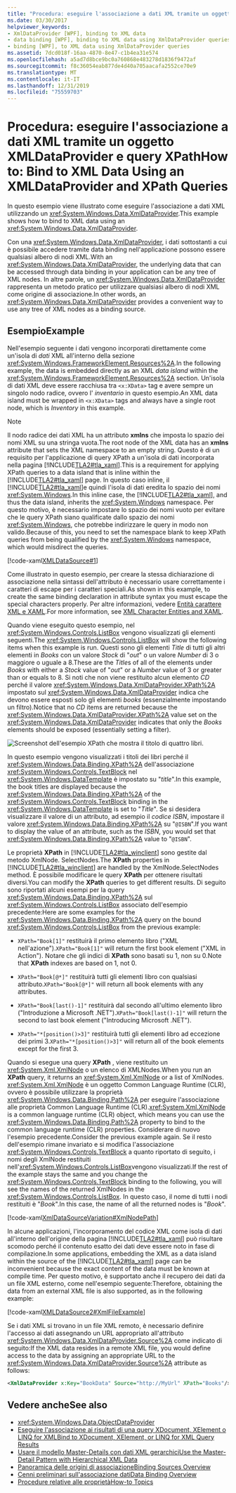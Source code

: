 ```yaml
---
title: "Procedura: eseguire l'associazione a dati XML tramite un oggetto XMLDataProvider e query XPath"
ms.date: 03/30/2017
helpviewer_keywords:
- XmlDataProvider [WPF], binding to XML data
- data binding [WPF], binding to XML data using XmlDataProvider queries
- binding [WPF], to XML data using XmlDataProvider queries
ms.assetid: 7dcd018f-16aa-4870-8e47-c1b4ea31e574
ms.openlocfilehash: a5ad7d8bce9bc0a760868e483278d1836f9472af
ms.sourcegitcommit: f8c36054eab877de4d40a705aacafa2552ce70e9
ms.translationtype: MT
ms.contentlocale: it-IT
ms.lasthandoff: 12/31/2019
ms.locfileid: "75559703"
---
```

# <a name="how-to-bind-to-xml-data-using-an-xmldataprovider-and-xpath-queries"></a><span data-ttu-id="ee8c6-102">Procedura: eseguire l'associazione a dati XML tramite un oggetto XMLDataProvider e query XPath</span><span class="sxs-lookup"><span data-stu-id="ee8c6-102">How to: Bind to XML Data Using an XMLDataProvider and XPath Queries</span></span>
<span data-ttu-id="ee8c6-103">In questo esempio viene illustrato come eseguire l'associazione a dati XML utilizzando un <xref:System.Windows.Data.XmlDataProvider>.</span><span class="sxs-lookup"><span data-stu-id="ee8c6-103">This example shows how to bind to XML data using an <xref:System.Windows.Data.XmlDataProvider>.</span></span>  
  
 <span data-ttu-id="ee8c6-104">Con una <xref:System.Windows.Data.XmlDataProvider>, i dati sottostanti a cui è possibile accedere tramite data binding nell'applicazione possono essere qualsiasi albero di nodi XML.</span><span class="sxs-lookup"><span data-stu-id="ee8c6-104">With an <xref:System.Windows.Data.XmlDataProvider>, the underlying data that can be accessed through data binding in your application can be any tree of XML nodes.</span></span> <span data-ttu-id="ee8c6-105">In altre parole, un <xref:System.Windows.Data.XmlDataProvider> rappresenta un metodo pratico per utilizzare qualsiasi albero di nodi XML come origine di associazione.</span><span class="sxs-lookup"><span data-stu-id="ee8c6-105">In other words, an <xref:System.Windows.Data.XmlDataProvider> provides a convenient way to use any tree of XML nodes as a binding source.</span></span>  
  
## <a name="example"></a><span data-ttu-id="ee8c6-106">Esempio</span><span class="sxs-lookup"><span data-stu-id="ee8c6-106">Example</span></span>  
 <span data-ttu-id="ee8c6-107">Nell'esempio seguente i dati vengono incorporati direttamente come un'isola di *dati* XML all'interno della sezione <xref:System.Windows.FrameworkElement.Resources%2A>.</span><span class="sxs-lookup"><span data-stu-id="ee8c6-107">In the following example, the data is embedded directly as an XML *data island* within the <xref:System.Windows.FrameworkElement.Resources%2A> section.</span></span> <span data-ttu-id="ee8c6-108">Un'isola di dati XML deve essere racchiusa tra `<x:XData>` tag e avere sempre un singolo nodo radice, ovvero l' *inventario* in questo esempio.</span><span class="sxs-lookup"><span data-stu-id="ee8c6-108">An XML data island must be wrapped in `<x:XData>` tags and always have a single root node, which is *Inventory* in this example.</span></span>  
  
> [!NOTE]
> <span data-ttu-id="ee8c6-109">Il nodo radice dei dati XML ha un attributo **xmlns** che imposta lo spazio dei nomi XML su una stringa vuota.</span><span class="sxs-lookup"><span data-stu-id="ee8c6-109">The root node of the XML data has an **xmlns** attribute that sets the XML namespace to an empty string.</span></span> <span data-ttu-id="ee8c6-110">Questo è di un requisito per l'applicazione di query XPath a un'isola di dati incorporata nella pagina [!INCLUDE[TLA2#tla_xaml](../../../../includes/tla2sharptla-xaml-md.md)].</span><span class="sxs-lookup"><span data-stu-id="ee8c6-110">This is a requirement for applying XPath queries to a data island that is inline within the [!INCLUDE[TLA2#tla_xaml](../../../../includes/tla2sharptla-xaml-md.md)] page.</span></span> <span data-ttu-id="ee8c6-111">In questo caso inline, il [!INCLUDE[TLA2#tla_xaml](../../../../includes/tla2sharptla-xaml-md.md)]e quindi l'isola di dati eredita lo spazio dei nomi <xref:System.Windows>.</span><span class="sxs-lookup"><span data-stu-id="ee8c6-111">In this inline case, the [!INCLUDE[TLA2#tla_xaml](../../../../includes/tla2sharptla-xaml-md.md)], and thus the data island, inherits the <xref:System.Windows> namespace.</span></span> <span data-ttu-id="ee8c6-112">Per questo motivo, è necessario impostare lo spazio dei nomi vuoto per evitare che le query XPath siano qualificate dallo spazio dei nomi <xref:System.Windows>, che potrebbe indirizzare le query in modo non valido.</span><span class="sxs-lookup"><span data-stu-id="ee8c6-112">Because of this, you need to set the namespace blank to keep XPath queries from being qualified by the <xref:System.Windows> namespace, which would misdirect the queries.</span></span>  
  
 [!code-xaml[XMLDataSource#1](~/samples/snippets/csharp/VS_Snippets_Wpf/XmlDataSource/CS/Window1.xaml#1)]  
  
 <span data-ttu-id="ee8c6-113">Come illustrato in questo esempio, per creare la stessa dichiarazione di associazione nella sintassi dell'attributo è necessario usare correttamente i caratteri di escape per i caratteri speciali.</span><span class="sxs-lookup"><span data-stu-id="ee8c6-113">As shown in this example, to create the same binding declaration in attribute syntax you must escape the special characters properly.</span></span> <span data-ttu-id="ee8c6-114">Per altre informazioni, vedere [Entità carattere XML e XAML](../../../desktop-wpf/xaml-services/xml-character-entities.md).</span><span class="sxs-lookup"><span data-stu-id="ee8c6-114">For more information, see [XML Character Entities and XAML](../../../desktop-wpf/xaml-services/xml-character-entities.md).</span></span>  
  
 <span data-ttu-id="ee8c6-115">Quando viene eseguito questo esempio, nel <xref:System.Windows.Controls.ListBox> vengono visualizzati gli elementi seguenti.</span><span class="sxs-lookup"><span data-stu-id="ee8c6-115">The <xref:System.Windows.Controls.ListBox> will show the following items when this example is run.</span></span> <span data-ttu-id="ee8c6-116">Questi sono gli elementi *Title* di tutti gli altri elementi in *Books* con un valore *Stock* di "*out*" o un valore *Number* di 3 o maggiore o uguale a 8.</span><span class="sxs-lookup"><span data-stu-id="ee8c6-116">These are the *Title*s of all of the elements under *Books* with either a *Stock* value of "*out*" or a *Number* value of 3 or greater than or equals to 8.</span></span> <span data-ttu-id="ee8c6-117">Si noti che non viene restituito alcun elemento *CD* perché il valore <xref:System.Windows.Data.XmlDataProvider.XPath%2A> impostato sul <xref:System.Windows.Data.XmlDataProvider> indica che devono essere esposti solo gli elementi *books* (essenzialmente impostando un filtro).</span><span class="sxs-lookup"><span data-stu-id="ee8c6-117">Notice that no *CD* items are returned because the <xref:System.Windows.Data.XmlDataProvider.XPath%2A> value set on the <xref:System.Windows.Data.XmlDataProvider> indicates that only the *Books* elements should be exposed (essentially setting a filter).</span></span>  
  
 ![Screenshot dell'esempio XPath che mostra il titolo di quattro libri.](./media/how-to-bind-to-xml-data-using-an-xmldataprovider-and-xpath-queries/xpath-example-listbox-details.png)  
  
 <span data-ttu-id="ee8c6-119">In questo esempio vengono visualizzati i titoli dei libri perché il <xref:System.Windows.Data.Binding.XPath%2A> dell'associazione <xref:System.Windows.Controls.TextBlock> nel <xref:System.Windows.DataTemplate> è impostato su "*title*".</span><span class="sxs-lookup"><span data-stu-id="ee8c6-119">In this example, the book titles are displayed because the <xref:System.Windows.Data.Binding.XPath%2A> of the <xref:System.Windows.Controls.TextBlock> binding in the <xref:System.Windows.DataTemplate> is set to "*Title*".</span></span> <span data-ttu-id="ee8c6-120">Se si desidera visualizzare il valore di un attributo, ad esempio il *codice ISBN*, impostare il valore <xref:System.Windows.Data.Binding.XPath%2A> su "`@ISBN`".</span><span class="sxs-lookup"><span data-stu-id="ee8c6-120">If you want to display the value of an attribute, such as the *ISBN*, you would set that <xref:System.Windows.Data.Binding.XPath%2A> value to "`@ISBN`".</span></span>  
  
 <span data-ttu-id="ee8c6-121">Le proprietà **XPath** in [!INCLUDE[TLA2#tla_winclient](../../../../includes/tla2sharptla-winclient-md.md)] sono gestite dal metodo XmlNode. SelectNodes.</span><span class="sxs-lookup"><span data-stu-id="ee8c6-121">The **XPath** properties in [!INCLUDE[TLA2#tla_winclient](../../../../includes/tla2sharptla-winclient-md.md)] are handled by the XmlNode.SelectNodes method.</span></span> <span data-ttu-id="ee8c6-122">È possibile modificare le query **XPath** per ottenere risultati diversi.</span><span class="sxs-lookup"><span data-stu-id="ee8c6-122">You can modify the **XPath** queries to get different results.</span></span> <span data-ttu-id="ee8c6-123">Di seguito sono riportati alcuni esempi per la query <xref:System.Windows.Data.Binding.XPath%2A> sul <xref:System.Windows.Controls.ListBox> associato dell'esempio precedente:</span><span class="sxs-lookup"><span data-stu-id="ee8c6-123">Here are some examples for the <xref:System.Windows.Data.Binding.XPath%2A> query on the bound <xref:System.Windows.Controls.ListBox> from the previous example:</span></span>  
  
- <span data-ttu-id="ee8c6-124">`XPath="Book[1]"` restituirà il primo elemento libro ("XML nell'azione").</span><span class="sxs-lookup"><span data-stu-id="ee8c6-124">`XPath="Book[1]"` will return the first book element ("XML in Action").</span></span> <span data-ttu-id="ee8c6-125">Notare che gli indici di **XPath** sono basati su 1, non su 0.</span><span class="sxs-lookup"><span data-stu-id="ee8c6-125">Note that **XPath** indexes are based on 1, not 0.</span></span>  
  
- <span data-ttu-id="ee8c6-126">`XPath="Book[@*]"` restituirà tutti gli elementi libro con qualsiasi attributo.</span><span class="sxs-lookup"><span data-stu-id="ee8c6-126">`XPath="Book[@*]"` will return all book elements with any attributes.</span></span>  
  
- <span data-ttu-id="ee8c6-127">`XPath="Book[last()-1]"` restituirà dal secondo all'ultimo elemento libro ("Introduzione a Microsoft .NET").</span><span class="sxs-lookup"><span data-stu-id="ee8c6-127">`XPath="Book[last()-1]"` will return the second to last book element ("Introducing Microsoft .NET").</span></span>  
  
- <span data-ttu-id="ee8c6-128">`XPath="*[position()>3]"` restituirà tutti gli elementi libro ad eccezione dei primi 3.</span><span class="sxs-lookup"><span data-stu-id="ee8c6-128">`XPath="*[position()>3]"` will return all of the book elements except for the first 3.</span></span>  
  
 <span data-ttu-id="ee8c6-129">Quando si esegue una query **XPath** , viene restituito un <xref:System.Xml.XmlNode> o un elenco di XMLNodes.</span><span class="sxs-lookup"><span data-stu-id="ee8c6-129">When you run an **XPath** query, it returns an <xref:System.Xml.XmlNode> or a list of XmlNodes.</span></span> <span data-ttu-id="ee8c6-130"><xref:System.Xml.XmlNode> è un oggetto Common Language Runtime (CLR), ovvero è possibile utilizzare la proprietà <xref:System.Windows.Data.Binding.Path%2A> per eseguire l'associazione alle proprietà Common Language Runtime (CLR).</span><span class="sxs-lookup"><span data-stu-id="ee8c6-130"><xref:System.Xml.XmlNode> is a common language runtime (CLR) object, which means you can use the <xref:System.Windows.Data.Binding.Path%2A> property to bind to the common language runtime (CLR) properties.</span></span> <span data-ttu-id="ee8c6-131">Considerare di nuovo l'esempio precedente.</span><span class="sxs-lookup"><span data-stu-id="ee8c6-131">Consider the previous example again.</span></span> <span data-ttu-id="ee8c6-132">Se il resto dell'esempio rimane invariato e si modifica l'associazione <xref:System.Windows.Controls.TextBlock> a quanto riportato di seguito, i nomi degli XmlNode restituiti nell'<xref:System.Windows.Controls.ListBox>vengono visualizzati.</span><span class="sxs-lookup"><span data-stu-id="ee8c6-132">If the rest of the example stays the same and you change the <xref:System.Windows.Controls.TextBlock> binding to the following, you will see the names of the returned XmlNodes in the <xref:System.Windows.Controls.ListBox>.</span></span> <span data-ttu-id="ee8c6-133">In questo caso, il nome di tutti i nodi restituiti è "*Book*".</span><span class="sxs-lookup"><span data-stu-id="ee8c6-133">In this case, the name of all the returned nodes is "*Book*".</span></span>  
  
 [!code-xaml[XmlDataSourceVariation#XmlNodePath](~/samples/snippets/csharp/VS_Snippets_Wpf/XmlDataSourceVariation/CS/Page1.xaml#xmlnodepath)]  
  
 <span data-ttu-id="ee8c6-134">In alcune applicazioni, l'incorporamento del codice XML come isola di dati all'interno dell'origine della pagina [!INCLUDE[TLA2#tla_xaml](../../../../includes/tla2sharptla-xaml-md.md)] può risultare scomodo perché il contenuto esatto dei dati deve essere noto in fase di compilazione.</span><span class="sxs-lookup"><span data-stu-id="ee8c6-134">In some applications, embedding the XML as a data island within the source of the [!INCLUDE[TLA2#tla_xaml](../../../../includes/tla2sharptla-xaml-md.md)] page can be inconvenient because the exact content of the data must be known at compile time.</span></span> <span data-ttu-id="ee8c6-135">Per questo motivo, è supportato anche il recupero dei dati da un file XML esterno, come nell'esempio seguente:</span><span class="sxs-lookup"><span data-stu-id="ee8c6-135">Therefore, obtaining the data from an external XML file is also supported, as in the following example:</span></span>  
  
 [!code-xaml[XMLDataSource2#XmlFileExample](~/samples/snippets/csharp/VS_Snippets_Wpf/XmlDataSource2/CS/Window1.xaml#xmlfileexample)]  
  
 <span data-ttu-id="ee8c6-136">Se i dati XML si trovano in un file XML remoto, è necessario definire l'accesso ai dati assegnando un URL appropriato all'attributo <xref:System.Windows.Data.XmlDataProvider.Source%2A> come indicato di seguito:</span><span class="sxs-lookup"><span data-stu-id="ee8c6-136">If the XML data resides in a remote XML file, you would define access to the data by assigning an appropriate URL to the <xref:System.Windows.Data.XmlDataProvider.Source%2A> attribute as follows:</span></span>  
  
```xml  
<XmlDataProvider x:Key="BookData" Source="http://MyUrl" XPath="Books"/>  
```  
  
## <a name="see-also"></a><span data-ttu-id="ee8c6-137">Vedere anche</span><span class="sxs-lookup"><span data-stu-id="ee8c6-137">See also</span></span>

- <xref:System.Windows.Data.ObjectDataProvider>
- [<span data-ttu-id="ee8c6-138">Eseguire l'associazione ai risultati di una query XDocument, XElement o LINQ for XML</span><span class="sxs-lookup"><span data-stu-id="ee8c6-138">Bind to XDocument, XElement, or LINQ for XML Query Results</span></span>](how-to-bind-to-xdocument-xelement-or-linq-for-xml-query-results.md)
- [<span data-ttu-id="ee8c6-139">Usare il modello Master-Details con dati XML gerarchici</span><span class="sxs-lookup"><span data-stu-id="ee8c6-139">Use the Master-Detail Pattern with Hierarchical XML Data</span></span>](how-to-use-the-master-detail-pattern-with-hierarchical-xml-data.md)
- [<span data-ttu-id="ee8c6-140">Panoramica delle origini di associazione</span><span class="sxs-lookup"><span data-stu-id="ee8c6-140">Binding Sources Overview</span></span>](binding-sources-overview.md)
- [<span data-ttu-id="ee8c6-141">Cenni preliminari sull'associazione dati</span><span class="sxs-lookup"><span data-stu-id="ee8c6-141">Data Binding Overview</span></span>](../../../desktop-wpf/data/data-binding-overview.md)
- [<span data-ttu-id="ee8c6-142">Procedure relative alle proprietà</span><span class="sxs-lookup"><span data-stu-id="ee8c6-142">How-to Topics</span></span>](data-binding-how-to-topics.md)
